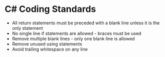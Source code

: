 # C# Coding Standards

- All return statements must be preceded with a blank line unless it is the only statement
- No single line if statements are allowed - braces must be used
- Remove multiple blank lines - only one blank line is allowed
- Remove unused using statements
- Avoid trailing whitespace on any line
